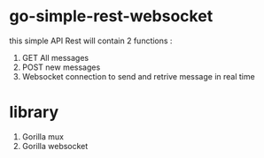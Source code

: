 # go-simple-rest-websocket
this simple API Rest will contain 2 functions :
1. GET All messages
2. POST new messages
3. Websocket connection to send and retrive message in real time

# library
1. Gorilla mux
2. Gorilla websocket
